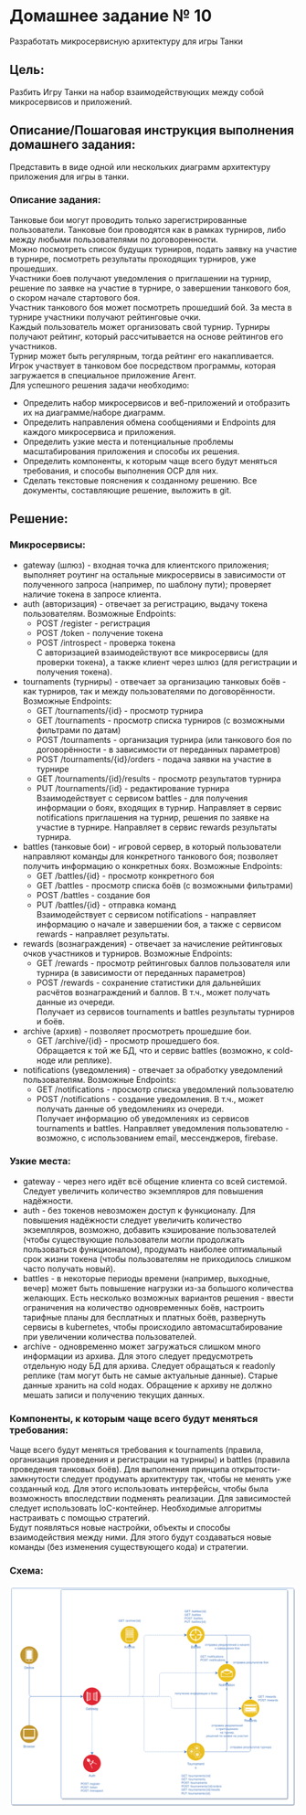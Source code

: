 # Домашнее задание № 10
Разработать микросервисную архитектуру для игры Танки

## Цель:
Разбить Игру Танки на набор взаимодействующих между собой микросервисов и приложений.

## Описание/Пошаговая инструкция выполнения домашнего задания:
Представить в виде одной или нескольких диаграмм архитектуру приложения для игры в танки.

### Описание задания:
Танковые бои могут проводить только зарегистрированные пользователи. Танковые бои проводятся как в рамках турниров, либо между любыми пользователями по договоренности.  
Можно посмотреть список будущих турниров, подать заявку на участие в турнире, посмотреть результаты проходящих турниров, уже прошедших.  
Участники боев получают уведомления о приглашении на турнир, решение по заявке на участие в турнире, о завершении танкового боя, о скором начале стартового боя.  
Участник танкового боя может посмотреть прошедший бой. За места в турнире участники получают рейтинговые очки.  
Каждый пользователь может организовать свой турнир. Турниры получают рейтинг, который рассчитывается на основе рейтингов его участников.  
Турнир может быть регулярным, тогда рейтинг его накапливается.  
Игрок участвует в танковом бое посредством программы, которая загружается в специальное приложение Агент.  
Для успешного решения задачи необходимо:  
* Определить набор микросервисов и веб-приложений и отобразить их на диаграмме/наборе диаграмм.
* Определить направления обмена сообщениями и Endpoints для каждого микросервиса и приложения.
* Определить узкие места и потенциальные проблемы масштабирования приложения и способы их решения.
* Определить компоненты, к которым чаще всего будут меняться требования, и способы выполнения OCP для них.
* Сделать текстовые пояснения к созданному решению. 
Все документы, составляющие решение, выложить в git.


## Решение:

### Микросервисы:
* gateway (шлюз) - входная точка для клиентского приложения; выполняет роутинг на остальные микросервисы в зависимости от 
полученного запроса (например, по шаблону пути); проверяет наличие токена в запросе клиента.
* auth (авторизация) - отвечает за регистрацию, выдачу токена пользователям. Возможные Endpoints:
  * POST /register - регистрация
  * POST /token - получение токена
  * POST /introspect - проверка токена  
С авторизацией взаимодействуют все микросервисы (для проверки токена), а также клиент через шлюз (для регистрации и получения токена).
* tournaments (турниры) - отвечает за организацию танковых боёв - как турниров, так и между пользователями по договорённости. Возможные Endpoints:
  * GET /tournaments/{id} - просмотр турнира
  * GET /tournaments - просмотр списка турниров (с возможными фильтрами по датам)
  * POST /tournaments - организация турнира (или танкового боя по договорённости - в зависимости от переданных параметров)
  * POST /tournaments/{id}/orders - подача заявки на участие в турнире
  * GET /tournaments/{id}/results - просмотр результатов турнира
  * PUT /tournaments/{id} - редактирование турнира  
Взаимодействует с сервисом battles - для получения информации о боях, входящих в турнир. Направляет в сервис notifications 
приглашения на турнир, решения по заявке на участие в турнире. Направляет в сервис rewards результаты турнира.
* battles (танковые бои) - игровой сервер, в который пользователи направляют команды для конкретного танкового боя; позволяет получить информацию 
о конкретных боях. Возможные Endpoints:
  * GET /battles/{id} - просмотр конкретного боя
  * GET /battles - просмотр списка боёв (с возможными фильтрами)
  * POST /battles - создание боя
  * PUT /battles/{id} - отправка команд  
Взаимодействует с сервисом notifications - направляет информацию о начале и завершении боя, а также с сервисом rewards - направляет результаты.
* rewards (вознаграждения) - отвечает за начисление рейтинговых очков участников и турниров. Возможные Endpoints:
  * GET /rewards - просмотр рейтинговых баллов пользователя или турнира (в зависимости от переданных параметров)
  * POST /rewards - сохранение статистики для дальнейших расчётов вознаграждений и баллов. В т.ч., может получать данные из очереди.  
Получает из сервисов tournaments и battles результаты турниров и боёв.
* archive (архив) - позволяет просмотреть прошедшие бои.
  * GET /archive/{id} - просмотр прошедшего боя.  
Обращается к той же БД, что и сервис battles (возможно, к cold-ноде или реплике).
* notifications (уведомления) - отвечает за обработку уведомлений пользователям. Возможные Endpoints:
  * GET /notifications - просмотр списка уведомлений пользователю
  * POST /notifications - создание уведомления. В т.ч., может получать данные об уведомлениях из очереди.  
Получает информацию об уведомлениях из сервисов tournaments и battles. Направляет уведомления пользователю - возможно, с 
использованием email, мессенджеров, firebase.

### Узкие места:
* gateway - через него идёт всё общение клиента со всей системой. Следует увеличить количество экземпляров для повышения надёжности.
* auth - без токенов невозможен доступ к функционалу. Для повышения надёжности следует увеличить количество экземпляров, возможно,
добавить кэширование пользователей (чтобы существующие пользователи могли продолжать пользоваться функционалом), продумать 
наиболее оптимальный срок жизни токена (чтобы пользователям не приходилось слишком часто получать новый).
* battles - в некоторые периоды времени (например, выходные, вечер) может быть повышение нагрузки из-за большого количества 
желающих. Есть несколько возможных вариантов решения - ввести ограничения на количество одновременных боёв, настроить тарифные планы 
для бесплатных и платных боёв, развернуть сервисы в kubernetes, чтобы происходило автомасштабирование при увеличении количества пользователей.
* archive - одновременно может загружаться слишком много информации из архива. Для этого следует предусмотреть отдельную ноду БД для архива. 
Следует обращаться к readonly реплике (там могут быть не самые актуальные данные). Старые данные хранить на cold нодах. Обращение к архиву 
не должно мешать записи и получению текущих данных.

### Компоненты, к которым чаще всего будут меняться требования:
Чаще всего будут меняться требования к tournaments (правила, организация проведения и регистрации на турниры) и battles
(правила проведения танковых боёв). Для выполнения принципа открытости-замкнутости следует продумать архитектуру так, чтобы 
не менять уже созданный код. Для этого использовать интерфейсы, чтобы была возможность впоследствии подменять реализации. 
Для зависимостей следует использовать IoC-контейнер. Необходимые алгоритмы настраивать с помощью стратегий.  
Будут появляться новые настройки, объекты и способы взаимодействия между ними. Для этого будут создаваться новые команды
(без изменения существующего кода) и стратегии. 

### Схема:
![Схема](scheme.png)